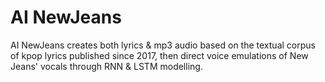 # AI NewJeans

AI NewJeans creates both lyrics & mp3 audio based on the textual corpus of kpop lyrics published since 2017, then direct voice emulations of New Jeans' vocals through RNN & LSTM modelling. 
